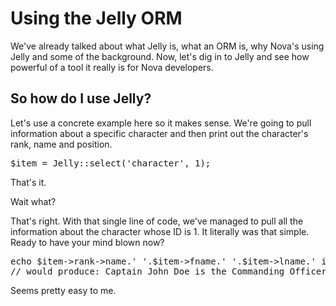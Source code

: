 # Using the Jelly ORM

We've already talked about what Jelly is, what an ORM is, why Nova's using Jelly and some of the background. Now, let's dig in to Jelly and see how powerful of a tool it really is for Nova developers.

## So how do I use Jelly?

Let's use a concrete example here so it makes sense. We're going to pull information about a specific character and then print out the character's rank, name and position.

<pre>$item = Jelly::select('character', 1);</pre>

That's it.

Wait what?

That's right. With that single line of code, we've managed to pull all the information about the character whose ID is 1. It literally was that simple. Ready to have your mind blown now?

<pre>echo $item->rank->name.' '.$item->fname.' '.$item->lname.' is the '.$item->position1->name;
// would produce: Captain John Doe is the Commanding Officer</pre>

Seems pretty easy to me.